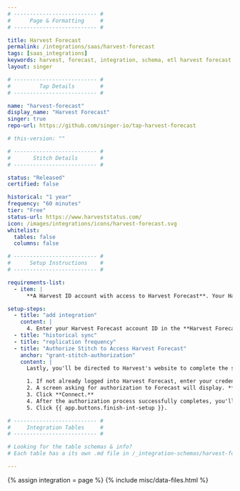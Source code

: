```yaml
---
# -------------------------- #
#      Page & Formatting     #
# -------------------------- #

title: Harvest Forecast
permalink: /integrations/saas/harvest-forecast
tags: [saas_integrations]
keywords: harvest, forecast, integration, schema, etl harvest forecast, harvest forecast etl, harvest forecast schema
layout: singer

# -------------------------- #
#         Tap Details        #
# -------------------------- #

name: "harvest-forecast"
display_name: "Harvest Forecast"
singer: true 
repo-url: https://github.com/singer-io/tap-harvest-forecast

# this-version: ""

# -------------------------- #
#       Stitch Details       #
# -------------------------- #

status: "Released"
certified: false

historical: "1 year"
frequency: "60 minutes"
tier: "Free"
status-url: https://www.harveststatus.com/
icon: /images/integrations/icons/harvest-forecast.svg
whitelist:
  tables: false
  columns: false

# -------------------------- #
#      Setup Instructions    #
# -------------------------- #

requirements-list:
  - item: |
      **A Harvest ID account with access to Harvest Forecast**. Your Harvest ID will be used to authorize the integration using OAuth.

setup-steps:
  - title: "add integration"
    content: |
      4. Enter your Harvest Forecast account ID in the **Harvest Forecast Account ID** field. For example: if your Harvest Forecast account shows the URL as `forecastapp.com/123456/schedule/projects`, you'd enter `123456` in this field.
  - title: "historical sync"
  - title: "replication frequency"
  - title: "Authorize Stitch to Access Harvest Forecast"
    anchor: "grant-stitch-authorization"
    content: |
      Lastly, you'll be directed to Harvest's website to complete the setup.

      1. If not already logged into Harvest Forecast, enter your credentials and click **Sign In**.
      2. A screen asking for authorization to Forecast will display. **Note that Stitch will only ever read your data.**
      3. Click **Connect.**
      4. After the authorization process successfully completes, you'll be redirected back to Stitch.
      5. Click {{ app.buttons.finish-int-setup }}.

# -------------------------- #
#     Integration Tables     #
# -------------------------- #

# Looking for the table schemas & info?
# Each table has a its own .md file in /_integration-schemas/harvest-forecast

---
```

{% assign integration = page %}
{% include misc/data-files.html %}
